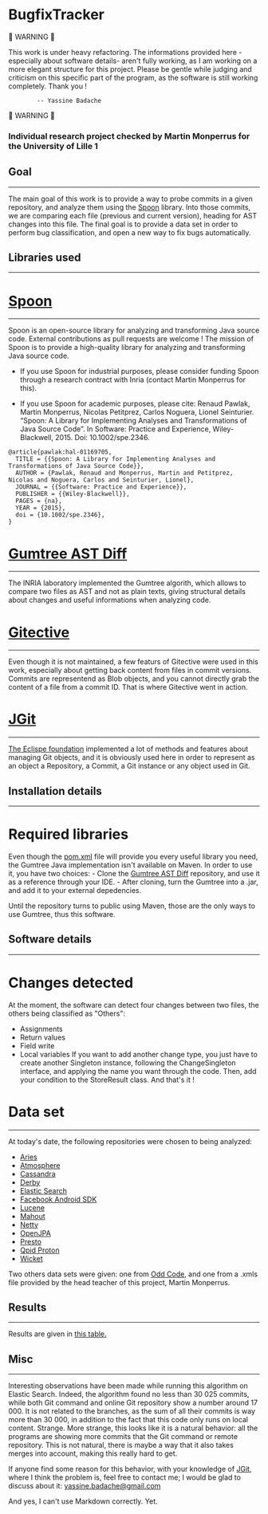 BugfixTracker
=============

:rotating_light: WARNING :rotating_light:

This work is under heavy refactoring. The informations provided here -especially about software details-
aren't fully working, as I am working on a more elegant structure for this project. Please be gentle
while judging and criticism on this specific part of the program, as the software is still working
completely. Thank you !

			-- Yassine Badache

:rotating_light: WARNING :rotating_light:



### Individual research project checked by Martin Monperrus for the University of Lille 1

## Goal
-----
The main goal of this work is to provide a way to probe commits in a given repository, and analyze them
using the [Spoon](http://spoon.gforge.inria.fr/) library. Into those commits, we are comparing each
file (previous and current version), heading for AST changes into this file. The final goal is to
provide a data set in order to perform bug classification, and open a new way to fix bugs automatically.

## Libraries used
--------------
# [Spoon](http://spoon.gforge.inria.fr/)
------
Spoon is an open-source library for analyzing and transforming Java source code. External contributions as pull requests are welcome !
The mission of Spoon is to provide a high-quality library for analyzing and transforming Java source code.

- If you use Spoon for industrial purposes, please consider funding Spoon through a research contract with Inria (contact Martin Monperrus for this).

- If you use Spoon for academic purposes, please cite: Renaud Pawlak, Martin Monperrus, Nicolas Petitprez, Carlos Noguera, Lionel Seinturier. “Spoon: A Library for Implementing Analyses and Transformations of Java Source Code”. In Software: Practice and Experience, Wiley-Blackwell, 2015. Doi: 10.1002/spe.2346.

```
@article{pawlak:hal-01169705,
  TITLE = {{Spoon: A Library for Implementing Analyses and Transformations of Java Source Code}},
  AUTHOR = {Pawlak, Renaud and Monperrus, Martin and Petitprez, Nicolas and Noguera, Carlos and Seinturier, Lionel},
  JOURNAL = {{Software: Practice and Experience}},
  PUBLISHER = {{Wiley-Blackwell}},
  PAGES = {na},
  YEAR = {2015},
  doi = {10.1002/spe.2346},
}
```

# [Gumtree AST Diff](https://github.com/SpoonLabs/gumtree-spoon-ast-diff)
--------------------
The INRIA laboratory implemented the Gumtree algorith, which allows to compare two files as AST and not
as plain texts, giving structural details about changes and useful informations when analyzing code.

# [Gitective](https://github.com/kevinsawicki/gitective)
-------------
Even though it is not maintained, a few featurs of Gitective were used in this work, especially about
getting back content from files in commit versions. Commits are representend as Blob objects, and you
cannot directly grab the content of a file from a commit ID. That is where Gitective went in action.

# [JGit](https://eclipse.org/jgit/)
-------
[The Eclispe foundation](https://eclipse.org) implemented a lot of methods and features about managing
Git objects, and it is obviously used here in order to represent as an object a Repository, a Commit,
a Git instance or any object used in Git.

## Installation details
----------------------
# Required libraries
Even though the [pom.xml](https://github.com/ybadache/BugfixTracker/blob/master/pom.xml) file will provide you
every useful library you need, the Gumtree Java implementation isn't available on Maven. In order to use it,
you have two choices:
	- Clone the [Gumtree AST Diff](https://github.com/SpoonLabs/gumtree-spoon-ast-diff) repository, and use it as a reference through your IDE.
	- After cloning, turn the Gumtree into a .jar, and add it to your external depedencies.

Until the repository turns to public using Maven, those are the only ways to use Gumtree, thus this software.

## Software details
---------------
# Changes detected
At the moment, the software can detect four changes between two files, the others being classified as "Others":
   - Assignments
   - Return values
   - Field write
   - Local variables
If you want to add another change type, you just have to create another Singleton instance, following the ChangeSingleton
interface, and applying the name you want through the code. Then, add your condition to the StoreResult class. And that's it !
  
# Data set
---------
At today's date, the following repositories were chosen to being analyzed:
* [Aries](https://github.com/apache/aries)
* [Atmosphere](https://github.com/Atmosphere/atmosphere)
* [Cassandra](https://github.com/apache/cassandra)
* [Derby](https://github.com/apache/derby)
* [Elastic Search](https://github.com/elastic/elasticsearch)
* [Facebook Android SDK](https://github.com/facebook/facebook-android-sdk)
* [Lucene](https://github.com/apache/lucene-solr)
* [Mahout](https://github.com/apache/mahout)
* [Netty](https://github.com/netty/netty)
* [OpenJPA](https://github.com/apache/openjpa)
* [Presto](https://github.com/facebook/presto)
* [Qpid Proton](https://github.com/apache/qpid-proton)
* [Wicket](https://github.com/apache/wicket)

Two others data sets were given: one from [Odd Code](http://odd-code.github.io/), and one from a .xmls file
provided by the head teacher of this project, Martin Monperrus.

## Results
-------
Results are given in [this table.](https://github.com/VaubanParty/BugfixTracker/blob/master/results/table.md)

## Misc
----
Interesting observations have been made while running this algorithm on Elastic Search. Indeed, the algorithm
found no less than 30 025 commits, while both Git command and online Git repository show a number around 17 000.
It is not related to the branches, as the sum of all their commits is way more than 30 000, in addition to the
fact that this code only runs on local content. Strange.
More strange, this looks like it is a natural behavior: all the programs are showing more commits that the Git
command or remote repository. This is not natural, there is maybe a way that it also takes merges into account,
making this really hard to get.

If anyone find some reason for this behavior, with your knowledge of [JGit](https://github.com/eclipse/jgit), where I think the problem is, feel free to contact me; I would be glad to discuss about it:
	yassine.badache@gmail.com
	
	
And yes, I can't use Markdown correctly. Yet.
